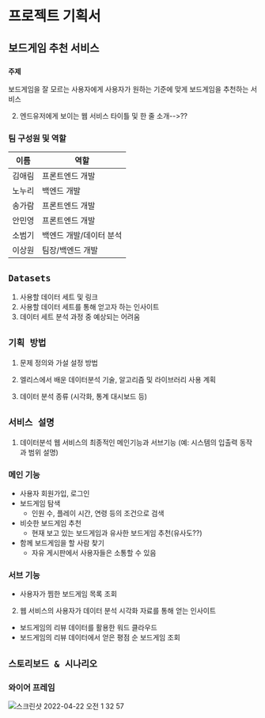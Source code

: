 # 프로젝트 기획서

## 보드게임 추천 서비스

### `주제`

보드게임을 잘 모르는 사용자에게 사용자가 원하는 기준에 맞게 보드게임을 추천하는 서비스

2. 엔드유저에게 보이는 웹 서비스 타이틀 및 한 줄 소개-->??

### 팀 구성원 및 역할

| 이름   | 역할                    |
| ------ | ----------------------- |
| 김애림 | 프론트엔드 개발         |
| 노누리 | 백엔드 개발             |
| 송가람 | 프론트엔드 개발         |
| 안민영 | 프론트엔드 개발         |
| 소범기 | 백엔드 개발/데이터 분석 |
| 이상원 | 팀장/백엔드 개발        |

## `Datasets`

1. 사용할 데이터 세트 및 링크
2. 사용할 데이터 세트를 통해 얻고자 하는 인사이트
3. 데이터 세트 분석 과정 중 예상되는 어려움

## `기획 방법`

1. 문제 정의와 가설 설정 방법

2. 엘리스에서 배운 데이터분석 기술, 알고리즘 및 라이브러리 사용 계획

3. 데이터 분석 종류 (시각화, 통계 대시보드 등)

## `서비스 설명`

1. 데이터분석 웹 서비스의 최종적인 메인기능과 서브기능 (예: 시스템의 입출력 동작과 범위 설명)

### 메인 기능

- 사용자 회원가입, 로그인
- 보드게임 탐색
  - 인원 수, 플레이 시간, 연령 등의 조건으로 검색
- 비슷한 보드게임 추천
  - 현재 보고 있는 보드게임과 유사한 보드게임 추천(유사도??)
- 함께 보드게임을 할 사람 찾기
  - 자유 게시판에서 사용자들은 소통할 수 있음

### 서브 기능

- 사용자가 찜한 보드게임 목록 조회

2. 웹 서비스의 사용자가 데이터 분석 시각화 자료를 통해 얻는 인사이트

- 보드게임의 리뷰 데이터를 활용한 워드 클라우드
- 보드게임의 리뷰 데이터에서 얻은 평점 순 보드게임 조회

## `스토리보드 & 시나리오`

### 와이어 프레임

![스크린샷 2022-04-22 오전 1 32 57](https://user-images.githubusercontent.com/55802893/164508193-0432032e-b223-488c-b1c5-c034b8717d58.png)
